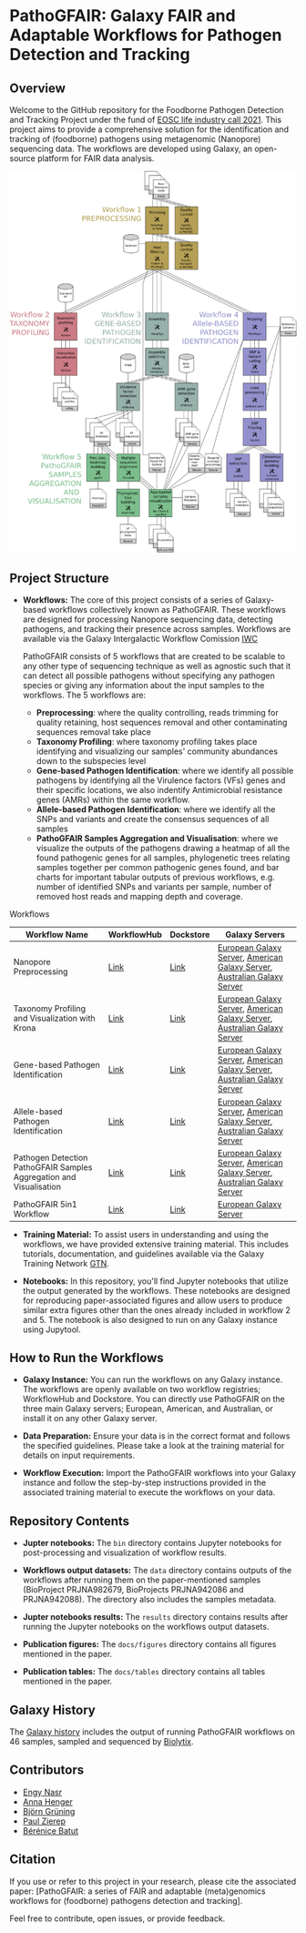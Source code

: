 # PathoGFAIR: Galaxy FAIR and Adaptable Workflows for Pathogen Detection and Tracking

## Overview

Welcome to the GitHub repository for the Foodborne Pathogen Detection and Tracking Project under the fund of [EOSC life industry call 2021](https://www.eosc-life.eu/industrycall/). This project aims to provide a comprehensive solution for the identification and tracking of (foodborne) pathogens using metagenomic (Nanopore) sequencing data. The workflows are developed using Galaxy, an open-source platform for FAIR data analysis.

![plot](docs/figures/Fig1_complete_workflow.png)

## Project Structure

- **Workflows:** The core of this project consists of a series of Galaxy-based workflows collectively known as PathoGFAIR. These workflows are designed for processing Nanopore sequencing data, detecting pathogens, and tracking their presence across samples. Workflows are available via the Galaxy Intergalactic Workflow Comission [IWC](https://dockstore.org/organizations/iwc)

	PathoGFAIR consists of 5 workflows that are created to be scalable to any other type of sequencing technique as well as agnostic such that it can detect all possible pathogens without specifying any pathogen species or giving any information about the input samples to the workflows. The 5 workflows are:

	- **Preprocessing**: where the quality controlling, reads trimming for quality retaining, host sequences removal and other contaminating sequences removal take place
	- **Taxonomy Profiling**: where taxonomy profiling takes place identifying and visualizing our samples' community abundances down to the subspecies level
	- **Gene-based Pathogen Identification**: where we identify all possible pathogens by identifying all the Virulence factors (VFs) genes and their specific locations, we also indentify Antimicrobial resistance genes (AMRs) within the same workflow.
	- **Allele-based Pathogen Identification**: where we identify all the SNPs and variants and create the consensus sequences of all samples
	- **PathoGFAIR Samples Aggregation and Visualisation**: where we visualize the outputs of the pathogens drawing a heatmap of all the found pathogenic genes for all samples,  phylogenetic trees relating samples together per common pathogenic genes found, and bar charts for important tabular outputs of previous workflows, e.g. number of identified SNPs and variants per sample, number of removed host reads and mapping depth and coverage.

Workflows

| Workflow Name | WorkflowHub | Dockstore | Galaxy Servers |
|---------------|-------------|-----------|----------------|
| Nanopore Preprocessing    | [Link](https://workflowhub.eu/workflows/456) | [Link](https://dockstore.org/workflows/456) | [European Galaxy Server](https://usegalaxy.eu/published/workflow?id=a705370bc2c13d5c), [American Galaxy Server](https://usegalaxy.org/published/workflow?id=e671ec98735c464e), [Australian Galaxy Server](https://usegalaxy.org.au/published/workflow?id=5affb9f3f9a4ac9c) |
| Taxonomy Profiling and Visualization with Krona    | [Link](https://workflowhub.eu/workflows/789) | [Link](https://dockstore.org/workflows/789) | [European Galaxy Server](https://usegalaxy.eu/published/workflow?id=10101558b211a782), [American Galaxy Server](https://usegalaxy.org/published/workflow?id=315cdc4dade62278), [Australian Galaxy Server](https://usegalaxy.org.au/published/workflow?id=8515d70d553606e3) |
| Gene-based Pathogen Identification    | [Link](https://workflowhub.eu/workflows/789) | [Link](https://dockstore.org/workflows/789) | [European Galaxy Server](https://usegalaxy.eu/published/workflow?id=585c21b7b1d864fc), [American Galaxy Server](https://usegalaxy.org/published/workflow?id=840e5ffeed517f2f), [Australian Galaxy Server](https://usegalaxy.org.au/published/workflow?id=3ef3a7efb9764973) |
| Allele-based Pathogen Identification    | [Link](https://workflowhub.eu/workflows/789) | [Link](https://dockstore.org/workflows/789) | [European Galaxy Server](https://usegalaxy.eu/published/workflow?id=09c7069ae409c362), [American Galaxy Server](https://usegalaxy.org/published/workflow?id=475a8a4da493b1a6), [Australian Galaxy Server](https://usegalaxy.org.au/published/workflow?id=8fa27dbe47791b2a) |
| Pathogen Detection PathoGFAIR Samples Aggregation and Visualisation    | [Link](https://workflowhub.eu/workflows/789) | [Link](https://dockstore.org/workflows/789) | [European Galaxy Server](https://usegalaxy.eu/published/workflow?id=376119528377a3ae), [American Galaxy Server](https://usegalaxy.org/published/workflow?id=5d23cb968b13a89f), [Australian Galaxy Server](https://usegalaxy.org.au/published/workflow?id=8e9ccb80a107431e)|
| PathoGFAIR 5in1 Workflow   | [Link](https://workflowhub.eu/workflows/123) | [Link](https://dockstore.org/workflows/123) | [European Galaxy Server](https://usegalaxy.eu/published/workflow?id=0dce37adb369492c) |

- **Training Material:** To assist users in understanding and using the workflows, we have provided extensive training material. This includes tutorials, documentation, and guidelines available via the Galaxy Training Network [GTN](https://bit.ly/pathogen-tuto).

- **Notebooks:** In this repository, you'll find Jupyter notebooks that utilize the output generated by the workflows. These notebooks are designed for reproducing paper-associated figures and allow users to produce similar extra figures other than the ones already included in workflow 2 and 5. The notebook is also designed to run on any Galaxy instance using Jupytool. 

## How to Run the Workflows

- **Galaxy Instance:** You can run the workflows on any Galaxy instance. The workflows are openly available on two workflow registries; WorkflowHub and Dockstore. You can directly use PathoGFAIR on the three main Galaxy servers; European, American, and Australian, or install it on any other Galaxy server.

- **Data Preparation:** Ensure your data is in the correct format and follows the specified guidelines. Please take a look at the training material for details on input requirements.

- **Workflow Execution:** Import the PathoGFAIR workflows into your Galaxy instance and follow the step-by-step instructions provided in the associated training material to execute the workflows on your data.

## Repository Contents

- **Jupter notebooks:** The `bin` directory contains Jupyter notebooks for post-processing and visualization of workflow results.

- **Workflows output datasets:** The `data` directory contains outputs of the workflows after running them on the paper-mentioned samples (BioProject PRJNA982679, BioProjects PRJNA942086 and PRJNA942088). The directory also includes the samples metadata.

- **Jupter notebooks results:** The `results` directory contains results after running the Jupyter notebooks on the workflows output datasets.

- **Publication figures:** The `docs/figures` directory contains all figures mentioned in the paper.

- **Publication tables:** The `docs/tables` directory contains all tables mentioned in the paper.


## Galaxy History

The [Galaxy history](https://usegalaxy.eu/u/engy.nasr/h/biolytix-datasets-analysis) includes the output of running PathoGFAIR workflows on 46 samples, sampled and sequenced by [Biolytix](https://www.biolytix.ch/en/).


## Contributors

- [Engy Nasr](https://orcid.org/0000-0001-9047-4215)
- [Anna Henger]()
- [Björn Grüning](https://orcid.org/0000-0002-3079-6586)
- [Paul Zierep](https://orcid.org/0000-0003-2982-388X)
- [Bérénice Batut](https://orcid.org/0000-0001-9852-1987)

## Citation

If you use or refer to this project in your research, please cite the associated paper: [PathoGFAIR: a series of FAIR and adaptable (meta)genomics workflows for (foodborne) pathogens detection and tracking].

Feel free to contribute, open issues, or provide feedback.
